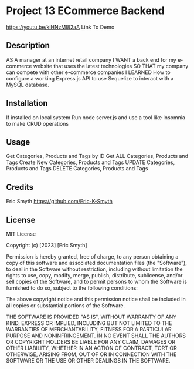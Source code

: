 # Project 13 ECommerce Backend 

https://youtu.be/kiHNzMl82aA Link To Demo

## Description

AS A manager at an internet retail company
I WANT a back end for my e-commerce website that uses the latest technologies
SO THAT my company can compete with other e-commerce companies
I LEARNED How to configure a working Express.js API to use Sequelize to interact with a MySQL database.

## Installation
If installed on local system Run node server.js and use a tool like Insomnia to make CRUD operations

## Usage
Get Categories, Products and Tags by ID
Get ALL Categories, Products and Tags
Create New Categories, Products and Tags
UPDATE Categories, Products and Tags
DELETE Categories, Products and Tags

## Credits
Eric Smyth https://github.com/Eric-K-Smyth

## License

MIT License

Copyright (c) [2023] [Eric Smyth]

Permission is hereby granted, free of charge, to any person obtaining a copy of this software and associated documentation files (the "Software"), to deal in the Software without restriction, including without limitation the rights to use, copy, modify, merge, publish, distribute, sublicense, and/or sell copies of the Software, and to permit persons to whom the Software is furnished to do so, subject to the following conditions:

The above copyright notice and this permission notice shall be included in all copies or substantial portions of the Software.

THE SOFTWARE IS PROVIDED "AS IS", WITHOUT WARRANTY OF ANY KIND, EXPRESS OR IMPLIED, INCLUDING BUT NOT LIMITED TO THE WARRANTIES OF MERCHANTABILITY, FITNESS FOR A PARTICULAR PURPOSE AND NONINFRINGEMENT. IN NO EVENT SHALL THE AUTHORS OR COPYRIGHT HOLDERS BE LIABLE FOR ANY CLAIM, DAMAGES OR OTHER LIABILITY, WHETHER IN AN ACTION OF CONTRACT, TORT OR OTHERWISE, ARISING FROM, OUT OF OR IN CONNECTION WITH THE SOFTWARE OR THE USE OR OTHER DEALINGS IN THE SOFTWARE.
